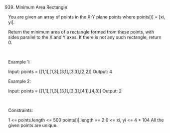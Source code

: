 939. Minimum Area Rectangle

You are given an array of points in the X-Y plane points where points[i] = [xi, yi].

Return the minimum area of a rectangle formed from these points, with sides parallel to the X and Y axes. If there is not any such rectangle, return 0.

 

Example 1:

Input: points = [[1,1],[1,3],[3,1],[3,3],[2,2]]
Output: 4


Example 2:

Input: points = [[1,1],[1,3],[3,1],[3,3],[4,1],[4,3]]
Output: 2


 

Constraints:

1 <= points.length <= 500
points[i].length == 2
0 <= xi, yi <= 4 * 104
All the given points are unique.